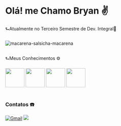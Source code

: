 # Olá! me Chamo Bryan ✌️

⮑Atualmente no Terceiro Semestre de Dev. Integral🫠

###

![macarena-salsicha-macarena](https://github.com/user-attachments/assets/cfef2e7c-4ae9-49d8-b8cd-c1401eeacdca)

##
 ⮑Meus Conhecimentos ⚙️
<br> <br>
  <img  height="60" windth="60" src="https://cdn.jsdelivr.net/gh/devicons/devicon/icons/html5/html5-original.svg" />
   <img height="60" windth="60" src="https://cdn.jsdelivr.net/gh/devicons/devicon@latest/icons/css3/css3-original.svg" />
  <img  height="60" windth="60" src="https://cdn3d.iconscout.com/3d/free/thumb/free-c-language-3d-icon-download-in-png-blend-fbx-gltf-file-formats--logo-mobile-developer-programming-pack-logos-icons-5453029.png?f=webp" /> 
  <img height= "60" windth="60" src="https://cdn.jsdelivr.net/gh/devicons/devicon@latest/icons/csharp/csharp-original.svg" />
  <br> <br> 

### Contatos ☎️
[![Gmail](https://img.shields.io/badge/Gmail-D14836?style=for-the-badge&logo=gmail&logoColor=white)](mailto:goncalvesbryan424@gmail.com)
<a href= www.linkedin.com/in/bryan-gonçalves-5833bb335 target="_blank"><img loading="lazy" src="https://img.shields.io/badge/-LinkedIn-%230077B5?style=for-the-badge&logo=linkedin&logoColor=white" target="_blank"></a> <br> <br>

